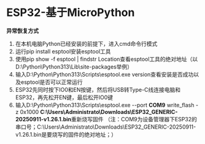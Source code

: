 # ESP32-基于MicroPython

**异常恢复方式**
1. 在本机电脑Python已经安装的前提下，进入cmd命令行模式
2. 运行pip install esptool安装esptool工具
3. 使用pip show -f esptool | findstr Location查看esptool工具的绝对地址（以D:\Python\Python313\Lib\site-packages举例）
4. 输入D:\Python\Python313\Scripts\esptool.exe version查看安装是否成功以及esptool是否可以正常运行
5. ESP32先同时按下IO0和EN按键，然后将USB转Type-C线连接电脑和ESP32，再先松开EN键，最后松开IO0键
6. 输入D:\Python\Python313\Scripts\esptool.exe --port **COM9** write_flash -z 0x1000 **C:\Users\Administrato\Downloads\ESP32_GENERIC-20250911-v1.26.1.bin**重新烧写固件
   （注：COM9为设备管理器下ESP32的串口号；C:\Users\Administrato\Downloads\ESP32_GENERIC-20250911-v1.26.1.bin是要烧写的固件的绝对地址；）
